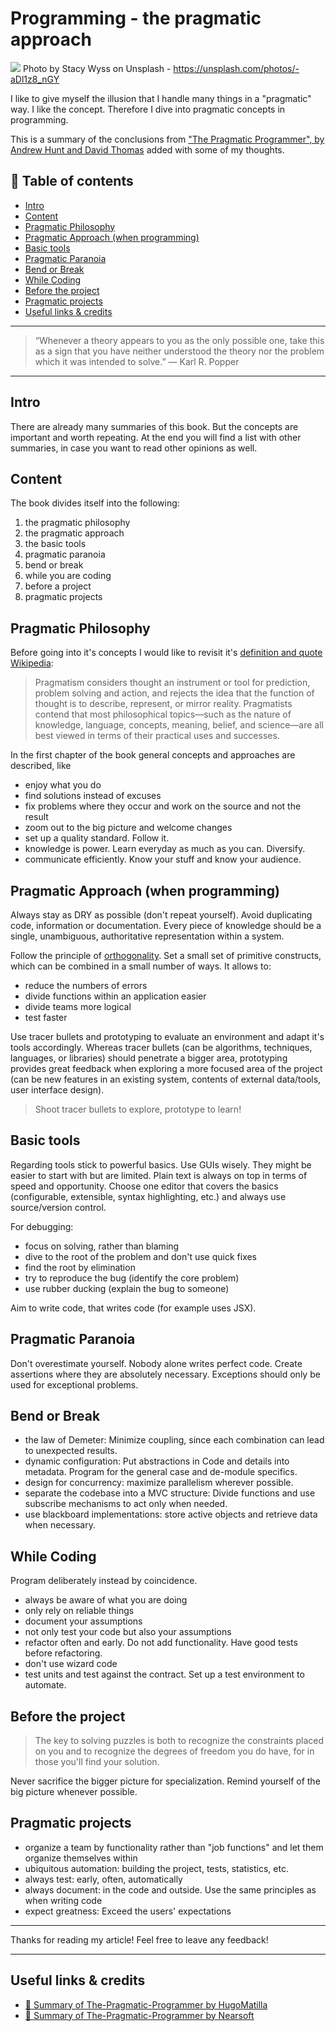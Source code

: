 # Programming - the pragmatic approach

[<img src="https://images.unsplash.com/reserve/NnDHkyxLTFe7d5UZv9Bk_louvre.jpg?dpr=2&auto=format&fit=crop&w=1080&h=730&q=80&cs=tinysrgb&crop=">](
https://unsplash.com/photos/-aDl1z8_nGY)
Photo by Stacy Wyss on Unsplash - https://unsplash.com/photos/-aDl1z8_nGY


I like to give myself the illusion that I handle many things in a "pragmatic" way. I like the concept. Therefore I dive into pragmatic concepts in programming.

This is a summary of the conclusions from ["The Pragmatic Programmer", by Andrew Hunt and David Thomas](https://www.amazon.de/Pragmatic-Programmer-Journeyman-Master/dp/020161622X/ref=sr_1_1?ie=UTF8&qid=1505644110&sr=8-1&keywords=pragmatic+programmer) added with some of my thoughts.


## 📄 Table of contents

- [Intro](#intro)
- [Content](#content)
- [Pragmatic Philosophy](#pragmatic-philosophy)
- [Pragmatic Approach (when programming)](#pragmatic-approach-when-programming)
- [Basic tools](#basic-tools)
- [Pragmatic Paranoia](#pragmatic-paranoia)
- [Bend or Break](#bend-or-break)
- [While Coding](#while-coding)
- [Before the project](#before-the-project)
- [Pragmatic projects](#pragmatic-projects)
- [Useful links & credits](#useful-links--credits)

---
>“Whenever a theory appears to you as the only possible one, take this as a sign that you have neither understood the theory nor the problem which it was intended to solve.” 
― Karl R. Popper
---

## Intro

There are already many summaries of this book. But the concepts are important and worth repeating. At the end you will find a list with other summaries, in case you want to read other opinions as well.

## Content

The book divides itself into the following:

1. the pragmatic philosophy
1. the pragmatic approach
1. the basic tools
1. pragmatic paranoia
1. bend or break
1. while you are coding
1. before a project
1. pragmatic projects

## Pragmatic Philosophy

Before going into it's concepts I would like to revisit it's [definition and quote Wikipedia](https://en.wikipedia.org/wiki/Pragmatism):

> Pragmatism considers thought an instrument or tool for prediction, problem solving and action, and rejects the idea that the function of thought is to describe, represent, or mirror reality. Pragmatists contend that most philosophical topics—such as the nature of knowledge, language, concepts, meaning, belief, and science—are all best viewed in terms of their practical uses and successes.

In the first chapter of the book general concepts and approaches are described, like

- enjoy what you do
- find solutions instead of excuses
- fix problems where they occur and work on the source and not the result
- zoom out to the big picture and welcome changes
- set up a quality standard. Follow it.
- knowledge is power. Learn everyday as much as you can. Diversify.
- communicate efficiently. Know your stuff and know your audience.

## Pragmatic Approach (when programming)

Always stay as DRY as possible (don't repeat yourself). Avoid duplicating code, information or documentation. Every piece of knowledge should be a single, unambiguous, authoritative representation within a system.

Follow the principle of [orthogonality](https://en.wikipedia.org/wiki/Orthogonality_(programming)). Set a small set of primitive constructs, which can be combined in a small number of ways. It allows to:
- reduce the numbers of errors
- divide functions within an application easier
- divide teams more logical
- test faster

Use tracer bullets and prototyping to evaluate an environment and adapt it's tools accordingly. Whereas tracer bullets (can be algorithms, techniques, languages, or libraries) should penetrate a bigger area, prototyping provides great feedback when exploring a more focused area of the project (can be new features in an existing system, contents of external data/tools, user interface design). 

> Shoot tracer bullets to explore, prototype to learn!


## Basic tools

Regarding tools stick to powerful basics. 
Use GUIs wisely. They might be easier to start with but are limited. Plain text is always on top in terms of speed and opportunity.
Choose one editor that covers the basics (configurable, extensible, syntax highlighting, etc.) and always use source/version control.

For debugging:
- focus on solving, rather than blaming
- dive to the root of the problem and don't use quick fixes
- find the root by elimination
- try to reproduce the bug (identify the core problem)
- use rubber ducking (explain the bug to someone)

Aim to write code, that writes code (for example uses JSX).

## Pragmatic Paranoia

Don't overestimate yourself. Nobody alone writes perfect code. 
Create assertions where they are absolutely necessary. Exceptions should only be used for exceptional problems.

## Bend or Break

- the law of Demeter: Minimize coupling, since each combination can lead to unexpected results.
- dynamic configuration: Put abstractions in Code and details into metadata. Program for the general case and de-module specifics.
- design for concurrency: maximize parallelism wherever possible.
- separate the codebase into a MVC structure: Divide functions and use subscribe mechanisms to act only when needed. 
- use blackboard implementations: store active objects and retrieve data when necessary.

## While Coding

Program deliberately instead by coincidence. 
- always be aware of what you are doing
- only rely on reliable things
- document your assumptions
- not only test your code but also your assumptions
- refactor often and early. Do not add functionality. Have good tests before refactoring. 
- don't use wizard code
- test units and test against the contract. Set up a test environment to automate.


## Before the project 

> The key to solving puzzles is both to recognize the constraints placed on you and to recognize the degrees of freedom you do have, for in those you'll find your solution.

Never sacrifice the bigger picture for specialization. Remind yourself of the big picture whenever possible.

## Pragmatic projects

- organize a team by functionality rather than "job functions" and let them organize themselves within
- ubiquitous automation: building the project, tests, statistics, etc.
- always test: early, often, automatically
- always document: in the code and outside. Use the same principles as when writing code
- expect greatness: Exceed the users' expectations

___


Thanks for reading my article! Feel free to leave any feedback! 

___

## Useful links & credits
- [📄 Summary of The-Pragmatic-Programmer by HugoMatilla](https://github.com/HugoMatilla/The-Pragmatic-Programmer)
- [📄 Summary of The-Pragmatic-Programmer by Nearsoft](http://academy.nearsoft.com/project-updates/summaryofthebookthepragmaticprogrammerfromjourneymantomaster)


<!-- Written by Daniel Deutsch (deudan1010@gmail.com) -->
